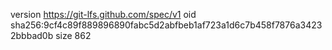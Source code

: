 version https://git-lfs.github.com/spec/v1
oid sha256:9cf4c89f889896890fabc5d2abfbeb1af723a1d6c7b458f7876a34232bbbad0b
size 862
